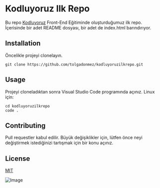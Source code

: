 # Kodluyoruz Ilk Repo

Bu repo [Kodluyoruz](https://www.kodluyoruz.org/) Front-End Eğitiminde oluşturduğumuz ilk repo. İçerisinde bir adet README dosyası, bir adet de index.html barındırıyor.

## Installation
Öncelikle projeyi clonelayın.
```
git clone https://github.com/tolgadonmez/kodluyoruzilkrepo.git
```

## Usage
Projeyi cloneladıktan sonra Visual Studio Code programında açınız.
Linux için:
```
cd kodluyoruzilkrepo
code . 
```

## Contributing
Pull requestler kabul edilir. Büyük değişiklikler için, lütfen önce neyi değiştirmek istediğinizi tartışmak için bir konu açınız.

## License
[MIT](https://opensource.org/licenses/MIT)

![Image](https://picsum.photos/536/354)
